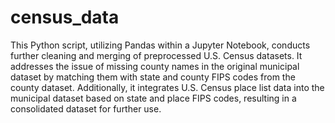 # census_data

This Python script, utilizing Pandas within a Jupyter Notebook, conducts further cleaning and merging of preprocessed U.S. Census datasets. It addresses the issue of missing county names in the original municipal dataset by matching them with state and county FIPS codes from the county dataset. Additionally, it integrates U.S. Census place list data into the municipal dataset based on state and place FIPS codes, resulting in a consolidated dataset for further use.